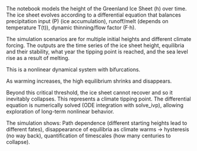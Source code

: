 The notebook models the height of the Greenland Ice Sheet (h) over time.
The ice sheet evolves according to a differential equation that balances precipitation input (P) (ice accumulation), runoff/melt (depends on temperature T(t)), dynamic thinning/flow factor (F·h).

The simulation scenarios are for multiple initial heights and different climate forcing.
The outputs are the time series of the ice sheet height, equilibria and their stability, what year the tipping point is reached, and the sea level rise as a result of melting.

This is a nonlinear dynamical system with bifurcations.

As warming increases, the high equilibrium shrinks and disappears.

Beyond this critical threshold, the ice sheet cannot recover and so it inevitably collapses.
This represents a climate tipping point.
The differential equation is numerically solved (ODE integration with solve_ivp), allowing exploration of long-term nonlinear behavior.

The simulation shows:
Path dependence (different starting heights lead to different fates), disappearance of equilibria as climate warms → hysteresis (no way back), quantification of timescales (how many centuries to collapse).
